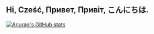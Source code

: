 ## Hi, Cześć, Привет, Привіт, こんにちは.
[![Anurag's GitHub stats](https://github-readme-stats.vercel.app/api?username=opwip&theme=merko)](https://github.com/anuraghazra/github-readme-stats)
<!--
**opwip/opwip** is a ✨ _special_ ✨ repository because its `README.md` (this file) appears on your GitHub profile.

Here are some ideas to get you started:

- 🔭 I’m currently working on ...
- 🌱 I’m currently learning ...
- 👯 I’m looking to collaborate on ...
- 🤔 I’m looking for help with ...
- 💬 Ask me about ...
- 📫 How to reach me: ...
- 😄 Pronouns: ...
- ⚡ Fun fact: ...
-->

